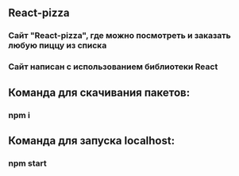 ## React-pizza
### Сайт "React-pizza", где можно посмотреть и заказать любую пиццу из списка
### Сайт написан с использованием библиотеки React

## Команда для скачивания пакетов:
### npm i

## Команда для запуска localhost:
### npm start
